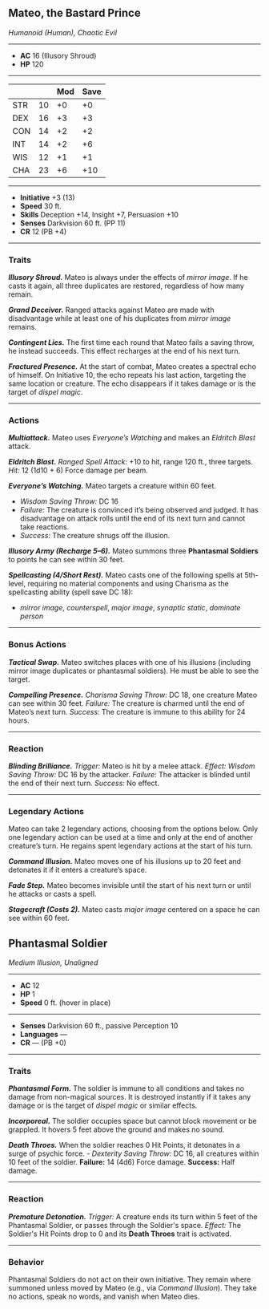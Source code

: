 ## Mateo, the Bastard Prince  
*Humanoid (Human), Chaotic Evil*  
___  
- **AC** 16 (Illusory Shroud)  
- **HP** 120  
___  
|     |    | Mod | Save |
|-----|----|-----|------|
| STR | 10 | +0  | +0   |
| DEX | 16 | +3  | +3   |
| CON | 14 | +2  | +2   |
| INT | 14 | +2  | +6   |
| WIS | 12 | +1  | +1   |
| CHA | 23 | +6  | +10  |
___  
- **Initiative** +3 (13)  
- **Speed** 30 ft.  
- **Skills** Deception +14, Insight +7, Persuasion +10  
- **Senses** Darkvision 60 ft. (PP 11)  
- **CR** 12 (PB +4)  
___  

### Traits

***Illusory Shroud.*** Mateo is always under the effects of *mirror image*. If he casts it again, all three duplicates are restored, regardless of how many remain.

***Grand Deceiver.*** Ranged attacks against Mateo are made with disadvantage while at least one of his duplicates from *mirror image* remains.

***Contingent Lies.*** The first time each round that Mateo fails a saving throw, he instead succeeds. This effect recharges at the end of his next turn.

***Fractured Presence.*** At the start of combat, Mateo creates a spectral echo of himself. On Initiative 10, the echo repeats his last action, targeting the same location or creature. The echo disappears if it takes damage or is the target of *dispel magic*.

---

### Actions

***Multiattack.*** Mateo uses *Everyone’s Watching* and makes an *Eldritch Blast* attack.

***Eldritch Blast.*** *Ranged Spell Attack:* +10 to hit, range 120 ft., three targets. *Hit:* 12 (1d10 + 6) Force damage per beam.

***Everyone’s Watching.*** Mateo targets a creature within 60 feet.  
- *Wisdom Saving Throw:* DC 16  
- *Failure:* The creature is convinced it’s being observed and judged. It has disadvantage on attack rolls until the end of its next turn and cannot take reactions.  
- *Success:* The creature shrugs off the illusion.

***Illusory Army (Recharge 5–6).*** Mateo summons three **Phantasmal Soldiers** to points he can see within 30 feet.

***Spellcasting (4/Short Rest).*** Mateo casts one of the following spells at 5th-level, requiring no material components and using Charisma as the spellcasting ability (spell save DC 18):  
- *mirror image*, *counterspell*, *major image*, *synaptic static*, *dominate person*

---

### Bonus Actions

***Tactical Swap.*** Mateo switches places with one of his illusions (including mirror image duplicates or phantasmal soldiers). He must be able to see the target.

***Compelling Presence.*** _Charisma Saving Throw:_ DC 18, one creature Mateo can see within 30 feet. *Failure:* The creature is charmed until the end of Mateo’s next turn. *Success:* The creature is immune to this ability for 24 hours.

---

### Reaction

***Blinding Brilliance.*** _Trigger:_ Mateo is hit by a melee attack. *Effect: Wisdom Saving Throw:* DC 16 by the attacker. *Failure:* The attacker is blinded until the end of their next turn. *Success:* No effect.

---

### Legendary Actions

Mateo can take 2 legendary actions, choosing from the options below. Only one legendary action can be used at a time and only at the end of another creature’s turn. He regains spent legendary actions at the start of his turn.

***Command Illusion.*** Mateo moves one of his illusions up to 20 feet and detonates it if it enters a creature’s space.

***Fade Step.*** Mateo becomes invisible until the start of his next turn or until he attacks or casts a spell.

***Stagecraft (Costs 2).*** Mateo casts *major image* centered on a space he can see within 60 feet.


## Phantasmal Soldier  
*Medium Illusion, Unaligned*  
___  
- **AC** 12  
- **HP** 1  
- **Speed** 0 ft. (hover in place)
___  
- **Senses** Darkvision 60 ft., passive Perception 10  
- **Languages** —  
- **CR** — (PB +0)  
___  

### Traits

***Phantasmal Form.*** The soldier is immune to all conditions and takes no damage from non-magical sources. It is destroyed instantly if it takes any damage or is the target of *dispel magic* or similar effects.

***Incorporeal.*** The soldier occupies space but cannot block movement or be grappled. It hovers 5 feet above the ground and makes no sound.

***Death Throes.*** When the soldier reaches 0 Hit Points, it detonates in a surge of psychic force. - *Dexterity Saving Throw:* DC 16, all creatures within 10 feet of the soldier. **Failure:** 14 (4d6) Force damage. **Success:** Half damage.

---

### Reaction

***Premature Detonation.*** _Trigger:_ A creature ends its turn within 5 feet of the Phantasmal Soldier, or passes through the Soldier's space. _Effect:_ The Soldier's Hit Points drop to 0 and its **Death Throes** trait is activated.

---

### Behavior

Phantasmal Soldiers do not act on their own initiative. They remain where summoned unless moved by Mateo (e.g., via *Command Illusion*). They take no actions, speak no words, and vanish when Mateo dies.
